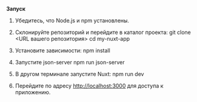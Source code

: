 **Запуск**

1. Убедитесь, что Node.js и npm установлены.
2. Склонируйте репозиторий и перейдите в каталог проекта:
   git clone <URL вашего репозитория>
   cd my-nuxt-app

3. Установите зависимости:
   npm install

4. Запустите json-server
   npm run json-server

5. В другом терминале запустите Nuxt:
   npm run dev

6. Перейдите по адресу [http://localhost:3000](http://localhost:3000) для доступа к приложению.
